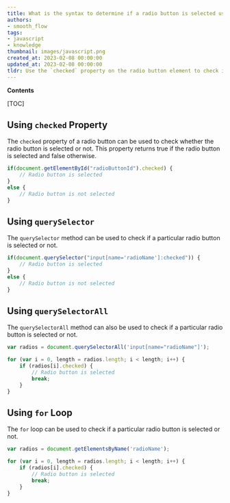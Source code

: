 ```yaml
---
title: What is the syntax to determine if a radio button is selected using javascript?
authors:
- smooth_flow
tags:
- javascript
- knowledge
thumbnail: images/javascript.png
created_at: 2023-02-08 00:00:00
updated_at: 2023-02-08 00:00:00
tldr: Use the `checked` property on the radio button element to check if it is selected.
---
```


**Contents**

[TOC]

## Using `checked` Property

The `checked` property of a radio button can be used to check whether the radio button is selected or not. This property returns true if the radio button is selected and false otherwise.

```javascript
if(document.getElementById("radioButtonId").checked) {
    // Radio button is selected
}
else {
    // Radio button is not selected
}
```

## Using `querySelector`

The `querySelector` method can be used to check if a particular radio button is selected or not.

```javascript
if(document.querySelector("input[name='radioName']:checked")) {
    // Radio button is selected
}
else {
    // Radio button is not selected
}
```

## Using `querySelectorAll`

The `querySelectorAll` method can also be used to check if a particular radio button is selected or not.

```javascript
var radios = document.querySelectorAll('input[name="radioName"]');

for (var i = 0, length = radios.length; i < length; i++) {
    if (radios[i].checked) {
        // Radio button is selected
        break;
    }
}
```

## Using `for` Loop

The `for` loop can be used to check if a particular radio button is selected or not.

```javascript
var radios = document.getElementsByName('radioName');

for (var i = 0, length = radios.length; i < length; i++) {
    if (radios[i].checked) {
        // Radio button is selected
        break;
    }
}
```
